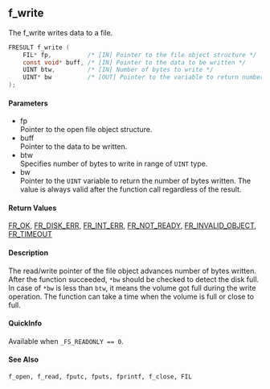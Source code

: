 ## f\_write

The f\_write writes data to a file.

```c
FRESULT f_write (
    FIL* fp,          /* [IN] Pointer to the file object structure */
    const void* buff, /* [IN] Pointer to the data to be written */
    UINT btw,         /* [IN] Number of bytes to write */
    UINT* bw          /* [OUT] Pointer to the variable to return number of bytes written */
);
```

#### Parameters

  - fp  
    Pointer to the open file object structure.
  - buff  
    Pointer to the data to be written.
  - btw  
    Specifies number of bytes to write in range of `UINT` type.
  - bw  
    Pointer to the `UINT` variable to return the number of bytes
    written. The value is always valid after the function call
    regardless of the result.

#### Return Values

[FR\_OK](rc.md#ok), [FR\_DISK\_ERR](rc.md#de),
[FR\_INT\_ERR](rc.md#ie), [FR\_NOT\_READY](rc.md#nr),
[FR\_INVALID\_OBJECT](rc.md#io), [FR\_TIMEOUT](rc.md#tm)

#### Description

The read/write pointer of the file object advances number of bytes
written. After the function succeeded, `*bw` should be checked to detect
the disk full. In case of `*bw` is less than `btw`, it means the volume
got full during the write operation. The function can take a time when
the volume is full or close to full.

#### QuickInfo

Available when `_FS_READONLY == 0`.

#### See Also

`f_open, f_read, fputc, fputs, fprintf, f_close, FIL`
